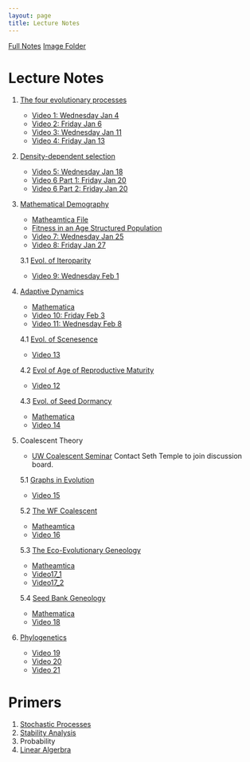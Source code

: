 ```yaml
---
layout: page
title: Lecture Notes
---
```


[Full Notes](https://drive.google.com/file/d/1rPrCCHi-ZjV3Esne-JOgBIZCmL8JzqNj/view?usp=share_link)
[Image Folder](https://drive.google.com/drive/folders/1pCAanDFn1sqlNANQuAQXSTCjCvCs01JI?usp=share_link)

# Lecture Notes 

1. [The four evolutionary processes](https://drive.google.com/file/d/1BE-OeE3-nrqlvwM0fEt-J7THTu9TlG2P/view?usp=share_link) 
    - [Video 1: Wednesday Jan 4](https://drive.google.com/file/d/1hz9wmkcn_4iateFe1fFXLG6k0gXC8bkV/view?usp=share_link)
    - [Video 2: Friday Jan 6](https://drive.google.com/file/d/1GA7ugmxyuKYF8klPFo-eirF5GM93A1Hv/view?usp=share_link)
    - [Video 3: Wednesday Jan 11](https://drive.google.com/file/d/1Ct0nS-SG3U_0aQ1qKuUFEqadRbtMf9HB/view?usp=share_link)
    - [Video 4: Friday Jan 13](https://drive.google.com/file/d/1mxyFvXNStOHJglIzhEmCaZKTZCREzD6J/view?usp=share_link)
    
2. [Density-dependent selection](https://drive.google.com/file/d/1JnaakMsMoC77xrJ3Rzfml4IyhpMWoQU8/view?usp=share_link)
    - [Video 5: Wednesday Jan 18](https://drive.google.com/file/d/1GOdFO7swCFgX0Pyk08QHnWmLS7egON4m/view?usp=sharing)
    - [Video 6 Part 1: Friday Jan 20](https://drive.google.com/file/d/1_4fNIH7krAgyUwwGWCZ8KCMiSl0tcs2j/view?usp=sharing)
    - [Video 6 Part 2: Friday Jan 20](https://drive.google.com/file/d/1vnnFqiqtTldCxNtQmASmBfXunmlWqswj/view?usp=sharing)


3. [Mathematical Demography](https://drive.google.com/file/d/13c5qQ_gyjLhOlfWix-vLp7NoEIF-2KzA/view?usp=sharing)
    - [Matheamtica File](https://drive.google.com/file/d/1Okk39Y_bEfJddist4y1UoF54pxOfnsWk/view?usp=sharing)
    - [Fitness in an Age Structured Population](https://drive.google.com/file/d/14Ys_bMwbebRV1I3RA6KVf9djdxcqmT9_/view?usp=share_link)
    - [Video 7: Wednesday Jan 25](https://drive.google.com/file/d/1Q9NKXRH1iIJ7VP6NAkgx5IQILVPSHm9s/view?usp=share_link)
    - [Video 8: Friday Jan 27](https://drive.google.com/file/d/1mxZgI1DaNP5QHt2I-hVqXuvFJAmGuLw8/view?usp=share_link)
    
    3.1 [Evol. of Iteroparity](https://drive.google.com/file/d/1EUNgmzGreQB1xaGEYlX9N27_WIy8u24n/view?usp=share_link)
       
    - [Video 9: Wednesday Feb 1](https://drive.google.com/file/d/1E0CCVAqiC3dFA56_mtN5duO_5JJQEwUC/view?usp=share_link)


4. [Adaptive Dynamics](https://drive.google.com/file/d/1_HnPbIyXIZ-4Kn1h7QK_vy_SqCDd5hju/view?usp=share_link)
    - [Mathematica](https://drive.google.com/file/d/1shpk8Rd6QbE8hG6mw-qTI1PE1AV0zdfm/view?usp=share_link)
    - [Video 10: Friday Feb 3](https://drive.google.com/file/d/1gcwKXjIEKGIekPcwdK10CNAmaEQhUEWq/view?usp=share_link)
    - [Video 11: Wednesday Feb 8](https://drive.google.com/file/d/1tIr4SFDp1gIeoiBB5OEzF4rzrQYqcmau/view?usp=share_link)


    4.1 [Evol. of Scenesence](https://drive.google.com/file/d/1FJbCi6ZChRCLFAM4m5Hy3V4aWKNg7h57/view?usp=share_link)
     - [Video 13](https://drive.google.com/file/d/1cHrpR50ouA71U60_QN09w5_ktTdC3Pet/view?usp=share_link)
     
    4.2 [Evol of Age of Reproductive Maturity](https://drive.google.com/file/d/1S57D7QWmrQ43o60ni2kpuns8sN15jofa/view?usp=share_link)
     - [Video 12](https://drive.google.com/file/d/1KYssXvlQRrKdcdA9Gw8sYZYdnpKLxxue/view?usp=share_link)
     
    4.3 [Evol. of Seed Dormancy](https://drive.google.com/file/d/1DVf9tQe4HhrY_EbuC3cuV_QJRIS8MIGl/view?usp=share_link)
    - [Mathematica](https://drive.google.com/file/d/1xLTBAVTDwtfl8dxLYxFronJyfqhdhAJA/view?usp=share_link)
    - [Video 14](https://drive.google.com/file/d/18UZfNAyUkjybFx9QuatnuzFSJIOHqjC3/view?usp=share_link)
5. Coalescent Theory

    - [UW Coalescent Seminar](http://courses.washington.edu/b581/Previous/Winter2023.shtml) Contact Seth Temple to join discussion board.
    
    5.1 [Graphs in Evolution](https://drive.google.com/file/d/18KCysLTqUqcbfa2aETFdV96oCXn9CpcF/view?usp=share_link)
    - [Video 15](https://drive.google.com/file/d/15fzG4eUq3mtTOhPFVqY4zku0VlcOvGqb/view?usp=share_link)
    
    5.2 [The WF Coalescent](https://drive.google.com/file/d/1-OB0Rcl-tsuOpeCWM7rGwhkC8y-YwogZ/view?usp=share_link)
    - [Matheamtica](https://drive.google.com/file/d/1i4lvutxbnvcfuT0jGa4q3Ey8MAdBXs36/view?usp=share_link)
    - [Video 16](https://drive.google.com/file/d/1nsxVSh2zAY88W9WN-RMZ-koF4h14hGaI/view?usp=share_link)
    
    5.3 [The Eco-Evolutionary Geneology](https://drive.google.com/file/d/1piJb9hnUimMT5_HPGDIn-m8u5mwE6Oe8/view?usp=share_link)
    - [Matheamtica](https://drive.google.com/file/d/1Gf7y-Y68UHkdmandbv6aeHOTjeAXlXt8/view?usp=share_link)
    - [Video17_1](https://drive.google.com/file/d/18rvMC8zYG_Efw3Jny6cE1f3BOCcNlG5t/view?usp=share_link)
    - [Video17_2](https://drive.google.com/file/d/1EFjY9Vh2YcM7OVR3iksvHsmOehmfhW-1/view?usp=share_link)
 
    5.4 [Seed Bank Geneology](https://drive.google.com/file/d/11_ri5FIc4CqTMEUFT9JTd_FEp5aX-WZI/view?usp=share_link)
    - [Mathematica](https://drive.google.com/file/d/1rndFRk7bOY0iTQeYk47WEq9l9f68A7Y8/view?usp=share_link)
    - [Video 18](https://drive.google.com/file/d/1J3tvOLd8Lql_5hlYNTdsU6CSemZXI_1X/view?usp=share_link)
    
6. [Phylogenetics](https://drive.google.com/file/d/1616sc-TVIulKBbP7htoQUSaXdCC8nJaq/view?usp=share_link)
    - [Video 19](https://drive.google.com/file/d/1M4K34R-5rUIBppOYF1i6YlFeoMNKR1K3/view?usp=share_link)
    - [Video 20](https://drive.google.com/file/d/1etXEc8tQsbE6gpdNAZG8m4BHmz2RRDI8/view?usp=share_link)
    - [Video 21](https://drive.google.com/file/d/1xqcVS7ZjBIiIB94Rt_W_ydZdwgDJXEF9/view?usp=share_link)

# Primers
1. [Stochastic Processes](https://drive.google.com/file/d/1c3N5lu8MKJmqObSvPnvMiBA4vN4xTKCI/view?usp=sharing)
2. [Stability Analysis](https://drive.google.com/file/d/1BHK7tr5GJ-Vu33Q3m6WXv-7x9FKGIvn6/view?usp=share_link)
3. Probability
4. [Linear Algerbra](https://drive.google.com/file/d/1X3EAUTCH8YarUe5D7SFTQUS33HYETbaU/view?usp=share_link)

